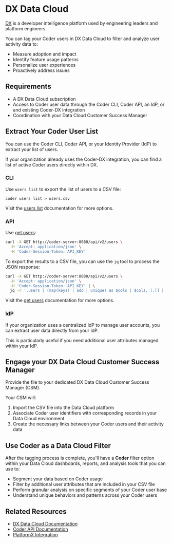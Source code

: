 # DX Data Cloud

[DX](https://getdx.com) is a developer intelligence platform used by engineering
leaders and platform engineers.

You can tag your Coder users in DX Data Cloud to filter and analyze user activity data to:

- Measure adoption and impact
- Identify feature usage patterns
- Personalize user experiences
- Proactively address issues

## Requirements

- A DX Data Cloud subscription
- Access to Coder user data through the Coder CLI, Coder API, an IdP, or and existing Coder-DX integration
- Coordination with your Data Cloud Customer Success Manager

## Extract Your Coder User List

<div class="tabs">

You can use the Coder CLI, Coder API, or your Identity Provider (IdP) to extract your list of users.

If your organization already uses the Coder-DX integration, you can find a list of active Coder users directly within DX.

### CLI

Use `users list` to export the list of users to a CSV file:

```shell
coder users list > users.csv
```

Visit the [users list](../../reference/cli/users_list.md) documentation for more options.

### API

Use [get users](../../reference/api/users#get-users):

```bash
curl -X GET http://coder-server:8080/api/v2/users \
  -H 'Accept: application/json' \
  -H 'Coder-Session-Token: API_KEY'
```

To export the results to a CSV file, you can use the `jq` tool to process the JSON response:

```bash
curl -X GET http://coder-server:8080/api/v2/users \
  -H 'Accept: application/json' \
  -H 'Coder-Session-Token: API_KEY' | \
  jq -r '.users | (map(keys) | add | unique) as $cols | $cols, (.[] | [.[$cols[]]] | @csv)' > users.csv
```

Visit the [get users](../../reference/api/users.md#get-users) documentation for more options.

### IdP

If your organization uses a centralized IdP to manage user accounts, you can extract user data directly from your IdP.

This is particularly useful if you need additional user attributes managed within your IdP.

</div>

## Engage your DX Data Cloud Customer Success Manager

Provide the file to your dedicated DX Data Cloud Customer Success Manager (CSM).

Your CSM will:

1. Import the CSV file into the Data Cloud platform
1. Associate Coder user identifiers with corresponding records in your Data Cloud environment
1. Create the necessary links between your Coder users and their activity data

## Use Coder as a Data Cloud Filter

After the tagging process is complete, you'll have a **Coder** filter option within your Data Cloud dashboards,
reports, and analysis tools that you can use to:

- Segment your data based on Coder usage
- Filter by additional user attributes that are included in your CSV file
- Perform granular analysis on specific segments of your Coder user base
- Understand unique behaviors and patterns across your Coder users

## Related Resources

- [DX Data Cloud Documentation](https://help.getdx.com/en/)
- [Coder API Documentation](../../reference/api/users)
- [PlatformX Integration](./platformx.md)
